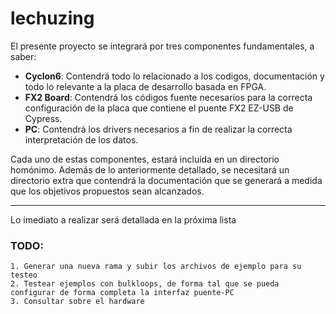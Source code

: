 # lechuzing

El presente proyecto se integrará por tres componentes fundamentales, a saber:

* **Cyclon6**: Contendrá todo lo relacionado a los codigos, documentación y todo lo relevante a la placa de desarrollo basada en FPGA.
* __FX2 Board__: Contendrá los códigos fuente necesarios para la correcta configuración de la placa que contiene el puente FX2 EZ-USB de Cypress.
* __PC__: Contendrá los drivers necesarios a fin de realizar la correcta interpretación de los datos.

Cada uno de estas componentes, estará incluida en un directorio homónimo.
Además de lo anteriormente detallado, se necesitará un directorio extra que contendrá la documentación que se generará a medida que los objetivos propuestos sean alcanzados.

---
Lo imediato a realizar será detallada en la próxima lista

### **TODO:**

	1. Generar una nueva rama y subir los archivos de ejemplo para su testeo
	2. Testear ejemplos con bulkloops, de forma tal que se pueda configurar de forma completa la interfaz puente-PC
	3. Consultar sobre el hardware
	

